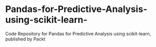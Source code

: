 # Pandas-for-Predictive-Analysis-using-scikit-learn-
Code Repository for Pandas for Predictive Analysis using scikit-learn, published by Packt

